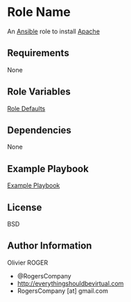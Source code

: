 Role Name
=========

An [Ansible] role to install [Apache]

Requirements
------------

None

Role Variables
--------------

[Role Defaults](defaults/main.yml)

Dependencies
------------

None

Example Playbook
----------------

[Example Playbook](./playbook.yml)

License
-------

BSD

Author Information
------------------

Olivier ROGER
- @RogersCompany
- http://everythingshouldbevirtual.com
- RogersCompany [at] gmail.com

[Ansible]: <https://www.ansible.com>
[Apache]: <http://httpd.apache.org/>
